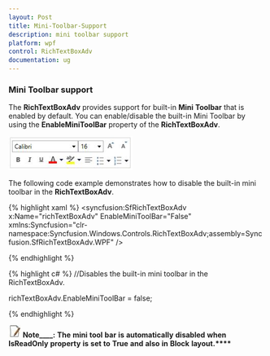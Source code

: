 ```yaml
---
layout: Post
title: Mini-Toolbar-Support
description: mini toolbar support
platform: wpf
control: RichTextBoxAdv
documentation: ug
---
```

### Mini Toolbar support 

The **RichTextBoxAdv** provides support for built-in **Mini** **Toolbar** that is enabled by default. You can enable/disable the built-in Mini Toolbar by using the **EnableMiniToolBar** property of the **RichTextBoxAdv**. 

![](Mini-Toolbar-Support_images/Mini-Toolbar-Support_img1.jpeg)


The following code example demonstrates how to disable the built-in mini toolbar in the **RichTextBoxAdv**. 

{% highlight xaml %}
<syncfusion:SfRichTextBoxAdv x:Name="richTextBoxAdv" EnableMiniToolBar="False" xmlns:Syncfusion="clr-namespace:Syncfusion.Windows.Controls.RichTextBoxAdv;assembly=Syncfusion.SfRichTextBoxAdv.WPF" />



{% endhighlight %}

{% highlight c# %}
//Disables the built-in mini toolbar in the RichTextBoxAdv.

richTextBoxAdv.EnableMiniToolBar = false;



{% endhighlight %}

![](Mini-Toolbar-Support_images/Mini-Toolbar-Support_img2.jpeg)
__**Note**____**:**__ __**The**__ __**mini**__ __**tool**__ __**bar**__ __**is**__ __**automatically**__ __**disabled**__ __**when**__ __**IsReadOnly**__ __**property**__ __**is**__ __**set**__ __**to**__ __**True**__ __**and**__ __**also**__ __**in**__ __**Block**__ __**layout**____**.**____****__

